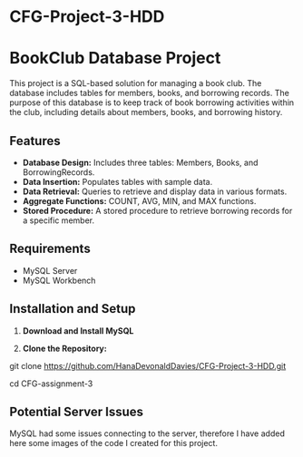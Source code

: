 # CFG-Project-3-HDD
# BookClub Database Project

This project is a SQL-based solution for managing a book club. The database includes tables for members, books, and borrowing records. The purpose of this database is to keep track of book borrowing activities within the club, including details about members, books, and borrowing history.

## Features

- **Database Design:** Includes three tables: Members, Books, and BorrowingRecords.
- **Data Insertion:** Populates tables with sample data.
- **Data Retrieval:** Queries to retrieve and display data in various formats.
- **Aggregate Functions:** COUNT, AVG, MIN, and MAX functions.
- **Stored Procedure:** A stored procedure to retrieve borrowing records for a specific member.

## Requirements

- MySQL Server
- MySQL Workbench 

## Installation and Setup

1. **Download and Install MySQL**

2. **Clone the Repository:**

git clone https://github.com/HanaDevonaldDavies/CFG-Project-3-HDD.git
  
  cd CFG-assignment-3

## Potential Server Issues
MySQL had some issues connecting to the server, therefore I have added here some images of the code I created for this project.
